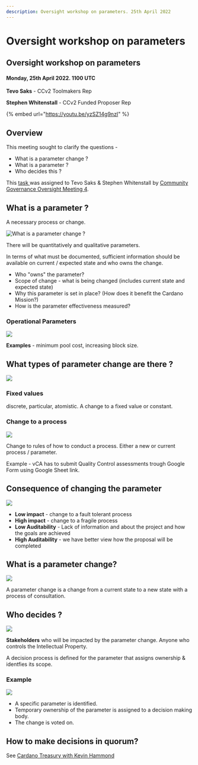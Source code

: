 ```yaml
---
description: Oversight workshop on parameters. 25th April 2022
---
```


# Oversight workshop on parameters

## Oversight workshop on parameters

#### Monday, 25th April 2022. 1100 UTC

**Tevo Saks** - CCv2 Toolmakers Rep

**Stephen Whitenstall** - CCv2 Funded Proposer Rep

{% embed url="https://youtu.be/yzSZ14g9nzI" %}

## Overview

This meeting sought to clarify the questions -

* What is a parameter change ?
* What is a parameter ?
* Who decides this ?

This [task ](https://github.com/Catalyst-Auditing/Community-Governance-Oversight-Coordination/issues/67)was assigned to Tevo Saks & Stephen Whitenstall by [Community Governance Oversight Meeting 4](https://quality-assurance-dao.gitbook.io/community-governance-oversight/project-management/meetings-and-town-halls/f7-meeting-3-7th-april-2022#5.4-governance-parameters).

## What is a parameter ?

A necessary process or change.

![What is a parameter change ?](<../../.gitbook/assets/Screenshot 2022-05-03 100117.png>)

There will be quantitatively and qualitative parameters.

In terms of what must be documented, sufficient information should be available on current / expected state and who owns the change.

* Who "owns" the parameter?
* Scope of change - what is being changed (includes current state and expected state)
* Why this parameter is set in place? (How does it benefit the Cardano Mission?)
* How is the parameter effectiveness measured?

### Operational Parameters

![](<../../.gitbook/assets/Screenshot 2022-05-04 110504.png>)

**Examples** - minimum pool cost, increasing block size.

## What types of parameter change are there ?

![](<../../.gitbook/assets/Screenshot 2022-05-04 103311.png>)

### Fixed values

discrete, particular, atomistic. A change to a fixed value or constant.

### Change to a process

![](<../../.gitbook/assets/Screenshot 2022-05-04 103828 (1).png>)

Change to rules of how to conduct a process. Either a new or current process / parameter.

Example - vCA has to submit Quality Control assessments trough Google Form using Google Sheet link.

## Consequence of changing the parameter

![](<../../.gitbook/assets/Screenshot 2022-05-04 105506.png>)

* **Low impact** - change to a fault tolerant process
* **High impact** - change to a fragile process
* **Low Auditability** - Lack of information and about the project and how the goals are achieved
* **High Auditability** - we have better view how the proposal will be completed

## **What is a parameter change?**

![](<../../.gitbook/assets/Screenshot 2022-05-03 134921.png>)

A parameter change is a change from a current state to a new state with a process of consultation.

## Who decides ?

![](<../../.gitbook/assets/Screenshot 2022-05-04 101539.png>)

**Stakeholders** who will be impacted by the parameter change. Anyone who controls the Intellectual Property.

A decision process is defined for the parameter that assigns ownership & identfies its scope.

### Example

![](<../../.gitbook/assets/Screenshot 2022-05-04 101946.png>)

* A specific parameter is identified.
* Temporary ownership of the parameter is assigned to a decision making body.
* The change is voted on.

## How to make decisions in quorum?

See [Cardano Treasury with Kevin Hammond](https://quality-assurance-dao.gitbook.io/community-governance-oversight/governance-processes/governance-parameters/cardano-treasury-with-kevin-hammond)
